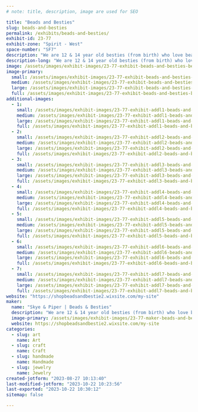 ```yaml
---
# note: title, description, image are used for SEO

title: "Beads and Besties"
slug: beads-and-besties
permalink: /exhibits/beads-and-besties/
exhibit-id: 23-77
exhibit-zone: "Spirit - West"
space-number: "SF7"
description: "We are 12 & 14 year old besties (from birth) who love beads and making beaded jewelry. "
description-long: "We are 12 & 14 year old besties (from birth) who love beads and making beaded jewelry. We have been creating unique and beautiful jewelry together for years. Our passion for beads and jewelry making has led us to create colorful pieces that kids (and adults) like to wear."
image: /assets/images/exhibit-images/23-77-exhibit-beads-and-besties-beadsandbesties-coverimage-large.jpg
image-primary: 
  small: /assets/images/exhibit-images/23-77-exhibit-beads-and-besties-beadsandbesties-coverimage-small.jpg
  medium: /assets/images/exhibit-images/23-77-exhibit-beads-and-besties-beadsandbesties-coverimage-medium.jpg
  large: /assets/images/exhibit-images/23-77-exhibit-beads-and-besties-beadsandbesties-coverimage-large.jpg
  full: /assets/images/exhibit-images/23-77-exhibit-beads-and-besties-beadsandbesties-coverimage-full.jpg
additional-images: 
  - 1:
    small: /assets/images/exhibit-images/23-77-exhibit-addl1-beads-and-besties-img-8600-small.jpg
    medium: /assets/images/exhibit-images/23-77-exhibit-addl1-beads-and-besties-img-8600-medium.jpg
    large: /assets/images/exhibit-images/23-77-exhibit-addl1-beads-and-besties-img-8600-large.jpg
    full: /assets/images/exhibit-images/23-77-exhibit-addl1-beads-and-besties-img-8600-full.jpg
  - 2:
    small: /assets/images/exhibit-images/23-77-exhibit-addl2-beads-and-besties-img-8607-small.jpg
    medium: /assets/images/exhibit-images/23-77-exhibit-addl2-beads-and-besties-img-8607-medium.jpg
    large: /assets/images/exhibit-images/23-77-exhibit-addl2-beads-and-besties-img-8607-large.jpg
    full: /assets/images/exhibit-images/23-77-exhibit-addl2-beads-and-besties-img-8607-full.jpg
  - 3:
    small: /assets/images/exhibit-images/23-77-exhibit-addl3-beads-and-besties-img-8614-small.jpg
    medium: /assets/images/exhibit-images/23-77-exhibit-addl3-beads-and-besties-img-8614-medium.jpg
    large: /assets/images/exhibit-images/23-77-exhibit-addl3-beads-and-besties-img-8614-large.jpg
    full: /assets/images/exhibit-images/23-77-exhibit-addl3-beads-and-besties-img-8614-full.jpg
  - 4:
    small: /assets/images/exhibit-images/23-77-exhibit-addl4-beads-and-besties-img-8630-small.jpg
    medium: /assets/images/exhibit-images/23-77-exhibit-addl4-beads-and-besties-img-8630-medium.jpg
    large: /assets/images/exhibit-images/23-77-exhibit-addl4-beads-and-besties-img-8630-large.jpg
    full: /assets/images/exhibit-images/23-77-exhibit-addl4-beads-and-besties-img-8630-full.jpg
  - 5:
    small: /assets/images/exhibit-images/23-77-exhibit-addl5-beads-and-besties-img-8639-small.jpg
    medium: /assets/images/exhibit-images/23-77-exhibit-addl5-beads-and-besties-img-8639-medium.jpg
    large: /assets/images/exhibit-images/23-77-exhibit-addl5-beads-and-besties-img-8639-large.jpg
    full: /assets/images/exhibit-images/23-77-exhibit-addl5-beads-and-besties-img-8639-full.jpg
  - 6:
    small: /assets/images/exhibit-images/23-77-exhibit-addl6-beads-and-besties-img-8654-small.jpg
    medium: /assets/images/exhibit-images/23-77-exhibit-addl6-beads-and-besties-img-8654-medium.jpg
    large: /assets/images/exhibit-images/23-77-exhibit-addl6-beads-and-besties-img-8654-large.jpg
    full: /assets/images/exhibit-images/23-77-exhibit-addl6-beads-and-besties-img-8654-full.jpg
  - 7:
    small: /assets/images/exhibit-images/23-77-exhibit-addl7-beads-and-besties-thisone-img-8528-small.jpg
    medium: /assets/images/exhibit-images/23-77-exhibit-addl7-beads-and-besties-thisone-img-8528-medium.jpg
    large: /assets/images/exhibit-images/23-77-exhibit-addl7-beads-and-besties-thisone-img-8528-large.jpg
    full: /assets/images/exhibit-images/23-77-exhibit-addl7-beads-and-besties-thisone-img-8528-full.jpg
website: "https://shopbeadsandbestie2.wixsite.com/my-site"
maker: 
  name: "Skye & Piper | Beads & Besties"
  description: "We are 12 & 14 year old besties (from birth) who love beads and making beaded jewelry. We have been creating unique and beautiful jewelry together for years. Our passion for beads and jewelry making has led us to create colorful pieces that kids (and even adults) like to wear."
  image-primary: /assets/images/exhibit-images/23-77-maker-beads-and-besties-img-8516-medium.jpg
  website: https://shopbeadsandbestie2.wixsite.com/my-site
categories: 
  - slug: art
    name: Art
  - slug: craft
    name: Craft
  - slug: handmade
    name: Handmade
  - slug: jewelry
    name: Jewelry
created-jotform: "2023-08-27 10:13:40"
last-modified-jotform: "2023-10-22 10:23:56"
last-exported: "2023-10-22 10:30:12"
sitemap: false

---
```

